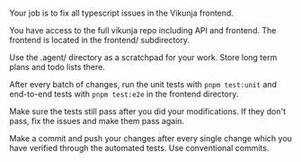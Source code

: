 Your job is to fix all typescript issues in the Vikunja frontend.

You have access to the full vikunja repo including API and frontend. The frontend is located in the frontend/ subdirectory.

Use the .agent/ directory as a scratchpad for your work. Store long term plans and todo lists there.

After every batch of changes, run the unit tests with `pnpm test:unit` and end-to-end tests with `pnpm test:e2e` in the frontend directory.

Make sure the tests still pass after you did your modifications. If they don't pass, fix the issues and make them pass again.

Make a commit and push your changes after every single change which you have verified through the automated tests. Use conventional commits.

